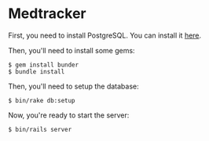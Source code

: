# Medtracker

First, you need to install PostgreSQL. You can install it [here](https://postgresapp.com/).

Then, you'll need to install some gems:

    $ gem install bunder
    $ bundle install

Then, you'll need to setup the database:

    $ bin/rake db:setup
    
Now, you're ready to start the server:

    $ bin/rails server
